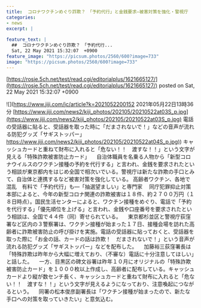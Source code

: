 ```yaml
---
title:  コロナワクチンめぐり詐欺？　「予約代行」と金銭要求—被害対策を強化・警視庁  
categories:
- news
excerpt: |
  
feature_text: |
  ##  コロナワクチンめぐり詐欺？　「予約代行...
  Sat, 22 May 2021 15:32:07  +0900
feature_image: "https://picsum.photos/2560/600?image=733"
image: "https://picsum.photos/2560/600?image=733"
---
```


[https://rosie.5ch.net/test/read.cgi/editorialplus/1621665127/](https://rosie.5ch.net/test/read.cgi/editorialplus/1621665127/)
posted on Sat, 22 May 2021 15:32:07  +0900

<!--more-->

![](https://www.jiji.com/jc/article?k=2021052200152 2021年05月22日13時36分 [https://www.jiji.com/news2/kiji_photos/202105/20210522at03S_p.jpg](https://www.jiji.com/news2/kiji_photos/202105/20210522at03S_p.jpg) 電話の受話器に貼ると、受話器を取った時に「だまされないで！」などの音声が流れる防犯グッズ「サギストッパー」 [https://www.jiji.com/news2/kiji_photos/202105/20210522at04S_p.jpg)](https://www.jiji.com/news2/kiji_photos/202105/20210522at04S_p.jpg)) キャッシュカードと重ねて財布に入れると「危ない！！　渡すな！！」という文字が見える「特殊詐欺被害防止カード」 　自治体職員を名乗る人物から「新型コロナウイルスのワクチン接種の予約を代行する」と言われ、金銭を要求されたという相談が東京都内をはじめ全国で相次いでいる。警視庁は新たな詐欺の手口とみて、自治体と連携するなど被害対策を強化している。 高齢者ワクチン、各地で混乱　有料で「予約代行」も—「抽選望ましい」と専門家 　同庁犯罪抑止対策本部によると、今年の新型コロナ関連の詐欺被害は１８件、約２７００万円（１８日時点）。国民生活センターによると、ワクチン接種をめぐり、電話で「予約を代行する」「優先順位を上げる」と言われ、金銭や口座番号を要求されたという相談は、全国で４４件（同）寄せられている。 　東京都杉並区と警視庁荻窪署など区内の３警察署は、ワクチン接種が始まった１７日、接種会場を訪れた高齢者に詐欺被害防止の呼び掛けを実施。電話の受話器に貼っておくと、受話器を取った際に「お金の話、カードの話は詐欺！　だまされないで！」という音声が流れる防犯グッズ「サギストッパー」などを配布した。 　加藤裕三荻窪署長は「特殊詐欺は昨年から大幅に増えており、（不審な）電話に十分注意してほしい」と話した。 　一方、目黒区の碑文谷署は昨年１０月にオリジナルの「特殊詐欺被害防止カード」を１０００枚以上作成し、高齢者に配布している。キャッシュカードより縦が数センチ長く、キャッシュカードと重ねて財布に入れると「危ない！！　渡すな！！」という文字が見えるようになっており、注意喚起につながるという。 　同署の松本俊彦副署長は「ワクチン接種が始まったので、新たな手口への対策を取っていきたい」と意気込む。
